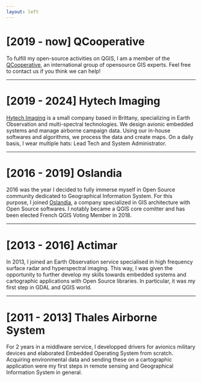 ```yaml
---
layout: left
---
```


# [2019 - now] QCooperative

To fulfill my open-source activities on QGIS, I am a member of the <a
href="https://www.qcooperative.net/">QCooperative</a>, an international group
of opensource GIS experts. Feel free to contact us if you think we can help!
<hr/>

# [2019 - 2024] Hytech Imaging

<a href="https://hytech-imaging.fr/">Hytech Imaging</a> is a small company
based in Brittany, specializing in Earth Observation and multi-spectral
technologies. We design avionic embedded systems and manage airborne campaign
data. Using our in-house softwares and algorithms, we process the data and
create maps. On a daily basis, I wear multiple hats: Lead Tech and System
Administrator.
<hr/>

# [2016 - 2019] Oslandia

2016 was the year I decided to fully immerse myself in Open Source community
dedicated to Geographical Information System. For this purpose, I joined
<a href="https://oslandia.com/en/">Oslandia</a>, a company specialized in GIS
architecture with Open Source softwares.  I notably became a QGIS core comitter
and has been elected French QGIS Voting Member in 2018.
<hr/>

# [2013 - 2016] Actimar

In 2013, I joined an Earth Observation service specialised in high frequency
surface radar and hyperspectral imaging. This way, I was given the opportunity
to further develop my skills towards embedded systems and cartographic
applications with Open Source libraries. In particular, it was my first step in
GDAL and QGIS world.
<hr/>

# [2011 - 2013] Thales Airborne System

For 2 years in a middlware service, I developped drivers for avionics military
devices and elaborated Embedded Operating System from scratch. Acquiring
environmental data and sending these on a cartographic application were my
first steps in remote sensing and Geographical Information System in general.
